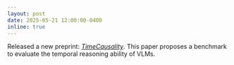 ```yaml
---
layout: post
date: 2025-05-21 12:00:00-0400
inline: true
---
```


Released a new preprint: [*TimeCausality*](https://arxiv.org/abs/2505.15435). This paper proposes a benchmark to evaluate the temporal reasoning ability of VLMs.
